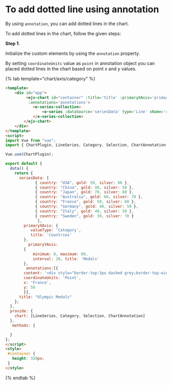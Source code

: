 # To add dotted line using annotation

By using `annotation`, you can add dotted lines in the chart.

To add dotted lines in the chart, follow the given steps:

**Step 1**:

Initialize the custom elements by using the `annotation` property.

By setting `coordinateUnits` value as `point` in annotation object you can placed dotted lines
in the chart based on point x and y values.

{% tab template="chart/axis/category" %}

```html
<template>
    <div id="app">
         <ejs-chart id="container" :title='title' :primaryXAxis='primaryXAxis' :primaryYAxis='primaryYAxis'
          :annotations='annotations'>
            <e-series-collection>
                <e-series :dataSource='seriesData' type='Line' xName='country' yName='gold' name='Gold'> </e-series>
            </e-series-collection>
        </ejs-chart>
    </div>
</template>
<script>
import Vue from "vue";
import { ChartPlugin, LineSeries, Category, Selection, ChartAnnotation } from "@syncfusion/ej2-vue-charts";

Vue.use(ChartPlugin);

export default {
  data() {
    return {
      seriesData: [
             { country: "USA", gold: 50, silver: 60 },
             { country: "China", gold: 40, silver: 50 },
             { country: "Japan", gold: 70, silver: 80 },
             { country: "Australia", gold: 60, silver: 70 },
             { country: "France", gold: 50, silver: 60 },
             { country: "Germany", gold: 40, silver: 50 },
             { country: "Italy", gold: 40, silver: 50 },
             { country: "Sweden", gold: 30, silver: 70 }
              ],
        primaryXAxis: {
           valueType: 'Category',
           title: 'Countries'
        },
          primaryYAxis:
        {
            minimum: 0, maximum: 80,
            interval: 20, title: 'Medals'
        },
         annotations:[{
        content: '<div style="border-top:3px dashed grey;border-top-width: 2px; width: 1000px"></div>',
        coordinateUnits: 'Point',
        x: 'France',
        y: 50
        }],
      title: "Olympic Medals"
    };
  },
  provide: {
    chart: [LineSeries, Category, Selection, ChartAnnotation]
  },
   methods: {

  }
};
</script>
<style>
 #container {
   height: 350px;
 }
</style>
```

{% endtab %}